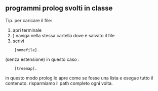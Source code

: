 
## programmi prolog svolti in classe

<p>
Tip.	
per caricare il file:
</p>
<ol>
	<li> apri terminale </li>
	<li>) naviga nella stessa cartella dove è salvato il file </li>
	<li>scrivi </li>
</ol>

		[nomefile].

<p>		
(senza estensione)
in questo caso :
</p>		

		[treemap].
		
<p>
in questo modo prolog lo apre come se fosse una lista e esegue tutto il contenuto.
risparmiamo il path completo ogni volta.
</p>
